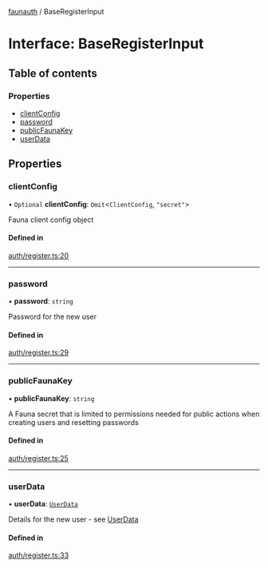 [faunauth](../index.md) / BaseRegisterInput

# Interface: BaseRegisterInput

## Table of contents

### Properties

- [clientConfig](BaseRegisterInput.md#clientconfig)
- [password](BaseRegisterInput.md#password)
- [publicFaunaKey](BaseRegisterInput.md#publicfaunakey)
- [userData](BaseRegisterInput.md#userdata)

## Properties

### clientConfig

• `Optional` **clientConfig**: `Omit`<`ClientConfig`, ``"secret"``\>

Fauna client config object

#### Defined in

[auth/register.ts:20](https://github.com/alexnitta/faunauth/blob/0b7b1e9/src/auth/register.ts#L20)

___

### password

• **password**: `string`

Password for the new user

#### Defined in

[auth/register.ts:29](https://github.com/alexnitta/faunauth/blob/0b7b1e9/src/auth/register.ts#L29)

___

### publicFaunaKey

• **publicFaunaKey**: `string`

A Fauna secret that is limited to permissions needed for public actions when creating users
and resetting passwords

#### Defined in

[auth/register.ts:25](https://github.com/alexnitta/faunauth/blob/0b7b1e9/src/auth/register.ts#L25)

___

### userData

• **userData**: [`UserData`](UserData.md)

Details for the new user - see [UserData](UserData.md)

#### Defined in

[auth/register.ts:33](https://github.com/alexnitta/faunauth/blob/0b7b1e9/src/auth/register.ts#L33)
